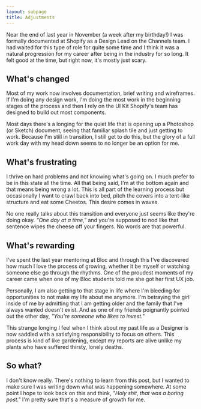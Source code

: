 ```yaml
---
layout: subpage
title: Adjustments
---
```

Near the end of last year in November (a week after my birthday!) I was formally documented at Shopify as a Design Lead on the Channels team. I had waited for this type of role for quite some time and I think it was a natural progression for my career after being in the industry for so long. It felt good at the time, but right now, it's mostly just scary.

## What's changed

Most of my work now involves documentation, brief writing and wireframes. If I'm doing any design work, I'm doing the most work in the beginning stages of the process and then I rely on the UI Kit Shopify's team has designed to build out most components.

Most days there's a longing for the quiet life that is opening up a Photoshop (or Sketch) document, seeing that familiar splash tile and just getting to work. Because I'm still in transition, I still get to do this, but the glory of a full work day with my head down seems to no longer be an option for me.

## What's frustrating

I thrive on hard problems and not knowing what's going on. I much prefer to be in this state all the time. All that being said, I'm at the bottom again and that means being wrong a lot. This is all part of the learning process but occasionally I want to crawl back into bed, pitch the covers into a tent-like structure and eat some Cheetos. This desire comes in waves.

No one really talks about this transition and everyone just seems like they're doing okay. <em>"One day at a time,"</em> and you're supposed to nod like that sentence wipes the cheese off your fingers. No words are that powerful.

## What's rewarding

I've spent the last year mentoring at Bloc and through this I've discovered how much I love the process of growing, whether it be myself or watching someone else go through the rhythms. One of the proudest moments of my career came when one of my Bloc students told me she got her first UX job.

Personally, I am also getting to that stage in life where I'm bleeding for opportunities to not make my life about me anymore. I'm betraying the girl inside of me by admitting that I am getting older and the family that I've always wanted doesn't exist. And as one of my friends poignantly pointed out the other day, <em>"You're someone who likes to invest."</em>

This strange longing I feel when I think about my past life as a Designer is now saddled with a satisfying responsibility to focus on others. This process is kind of like gardening, except my reports are alive unlike my plants who have suffered thirsty, lonely deaths.

## So what?

I don't know really. There's nothing to learn from this post, but I wanted to make sure I was writing down what was happening somewhere. At some point I hope to look back on this and think, <em>"Holy shit, that was a boring post."</em> I'm pretty sure that's a measure of growth for me.